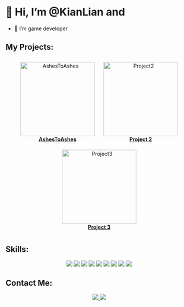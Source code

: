 # 👋 Hi, I’m @KianLian and
- 🌱 I’m game developer

## My Projects:

<p align="center">
  <!-- AshesToAshes -->
  <a href="https://github.com/KianLian/AsheToAshe" style="display: inline-block; margin: 10px;">
    <img src="https://github.com/KianLian/yourrepo/blob/main/images/project1.gif" alt="AshesToAshes" width="200"/>
    <br>
    <strong>AshesToAshes</strong>
  </a>
  <!-- Project 2 -->
  <a href="https://github.com/KianLian/project2" style="display: inline-block; margin: 10px;">
    <img src="https://github.com/KianLian/yourrepo/blob/main/images/project2.gif" alt="Project2" width="200"/>
    <br>
    <strong>Project 2</strong>
  </a>
  <!-- Project 3 -->
  <a href="https://github.com/KianLian/project3" style="display: inline-block; margin: 10px;">
    <img src="https://github.com/KianLian/yourrepo/blob/main/images/project3.gif" alt="Project3" width="200"/>
    <br>
    <strong>Project 3</strong>
  </a>
</p>

## Skills:
<p align="center">
  <!-- Existing Skills -->
  <img src="https://img.shields.io/badge/Unity-100000?style=for-the-badge&logo=unity&logoColor=white"/>
  <img src="https://img.shields.io/badge/C Sharp-239120?style=for-the-badge&logo=c-sharp&logoColor=white"/>
  <img src="https://img.shields.io/badge/Blender-F5792A?style=for-the-badge&logo=blender&logoColor=white"/>
  <img src="https://img.shields.io/badge/GitHub-181717?style=for-the-badge&logo=github&logoColor=white"/>
  <!-- New Skills -->
  <img src="https://img.shields.io/badge/Java-007396?style=for-the-badge&logo=java&logoColor=white"/>
  <img src="https://img.shields.io/badge/C++-00599C?style=for-the-badge&logo=cplusplus&logoColor=white"/>
  <img src="https://img.shields.io/badge/C-239120?style=for-the-badge&logo=c&logoColor=white"/>
  <img src="https://img.shields.io/badge/Python-3776AB?style=for-the-badge&logo=python&logoColor=white"/>
  <img src="https://img.shields.io/badge/Unreal Engine-313131?style=for-the-badge&logo=unrealengine&logoColor=white"/>
</p>

## Contact Me:
<p align="center">
  <a href="mailto:kianlian@example.com">
    <img src="https://img.shields.io/badge/Email-D14836?style=for-the-badge&logo=gmail&logoColor=white"/>
  </a>
  <a href="https://www.linkedin.com/in/kianlian">
    <img src="https://img.shields.io/badge/LinkedIn-0077B5?style=for-the-badge&logo=linkedin&logoColor=white"/>
  </a>
</p>

<!---
KianLian/KianLian is a ✨ special ✨ repository because its `README.md` (this file) appears on your GitHub profile.
You can click the Preview link to take a look at your changes.
--->
